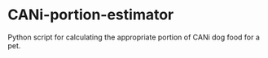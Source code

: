 # CANi-portion-estimator
Python script for calculating the appropriate portion of CANi dog food for a pet.
